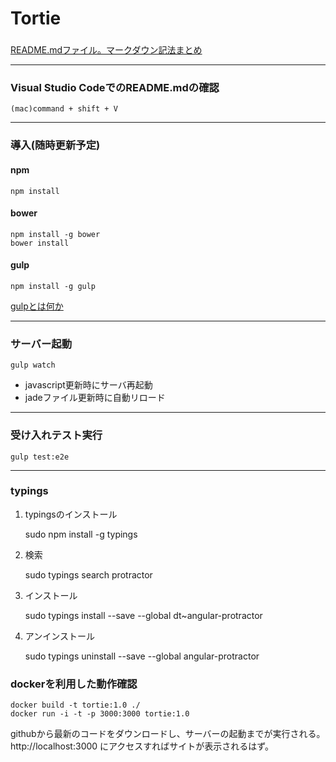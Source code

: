 # Tortie

###

[README.mdファイル。マークダウン記法まとめ]  

[README.mdファイル。マークダウン記法まとめ]: http://codechord.com/2012/01/readme-markdown/

---

### Visual Studio CodeでのREADME.mdの確認  

    (mac)command + shift + V  

---

### 導入(随時更新予定)

####  npm

    npm install

####  bower

    npm install -g bower 
    bower install

####  gulp  

    npm install -g gulp  

[gulpとは何か]  

[gulpとは何か]: https://app.codegrid.net/entry/gulp-1

---

### サーバー起動

    gulp watch  

* javascript更新時にサーバ再起動  
* jadeファイル更新時に自動リロード

---

### 受け入れテスト実行

    gulp test:e2e

---

### typings

1. typingsのインストール

    sudo npm install -g typings  

2. 検索  

    sudo typings search protractor

3. インストール

    sudo typings install --save --global dt~angular-protractor  

4. アンインストール  

    sudo typings uninstall --save --global angular-protractor

### dockerを利用した動作確認

    docker build -t tortie:1.0 ./
    docker run -i -t -p 3000:3000 tortie:1.0

githubから最新のコードをダウンロードし、サーバーの起動までが実行される。
http://localhost:3000 にアクセスすればサイトが表示されるはず。

